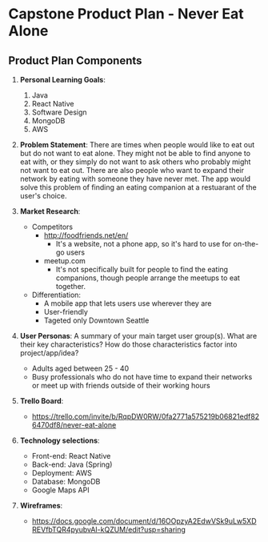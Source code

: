 # Capstone Product Plan - Never Eat Alone

## Product Plan Components
1. __Personal Learning Goals__: 
    1. Java
    1. React Native
    1. Software Design
    1. MongoDB
    1. AWS

1. __Problem Statement__: There are times when people would like to eat out but do not want to eat alone. They might not be able to find anyone to eat with, or they simply do not want to ask others who probably might not want to eat out. There are also people who want to expand their network by eating with someone they have never met. The app would solve this problem of finding an eating companion at a restuarant of the user's choice.

1. __Market Research__: 
    - Competitors 
        - http://foodfriends.net/en/
            - It's a website, not a phone app, so it's hard to use for on-the-go users
        - meetup.com
            - It's not specifically built for people to find the eating companions, though people arrange the meetups to eat together.
    - Differentiation:
        - A mobile app that lets users use wherever they are
        - User-friendly
        - Tageted only Downtown Seattle
  
1. __User Personas__: A summary of your main target user group(s). What are their key characteristics? How do those characteristics factor into project/app/idea?
    - Adults aged between 25 - 40
    - Busy professionals who do not have time to expand their networks or meet up with friends outside of their working hours

1. __Trello Board__:
    - https://trello.com/invite/b/RqpDW0RW/0fa2771a575219b06821edf826470df8/never-eat-alone
  
1. __Technology selections__:
    - Front-end: React Native
    - Back-end: Java (Spring)
    - Deployment: AWS
    - Database: MongoDB
    - Google Maps API
  
1. __Wireframes__:
    - https://docs.google.com/document/d/16OOpzyA2EdwVSk9uLw5XDREVfbTQR4pyubvAI-kQZUM/edit?usp=sharing


